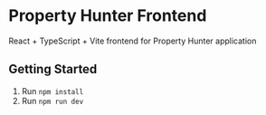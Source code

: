 # Property Hunter Frontend
React + TypeScript + Vite frontend for Property Hunter application

## Getting Started

1. Run `npm install`
2. Run `npm run dev`
